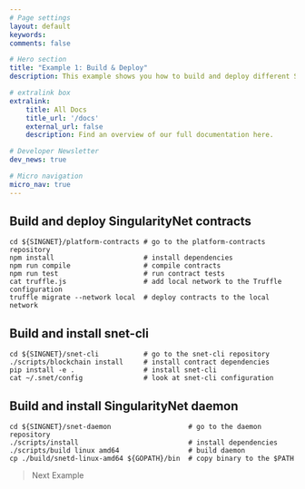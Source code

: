 ```yaml
---
# Page settings
layout: default
keywords:
comments: false

# Hero section
title: "Example 1: Build & Deploy"
description: This example shows you how to build and deploy different SingularityNET components from source.

# extralink box
extralink:
    title: All Docs
    title_url: '/docs'
    external_url: false
    description: Find an overview of our full documentation here.

# Developer Newsletter
dev_news: true

# Micro navigation
micro_nav: true
---
```


## Build and deploy SingularityNet contracts
```
cd ${SINGNET}/platform-contracts # go to the platform-contracts repository
npm install                      # install dependencies
npm run compile                  # compile contracts
npm run test                     # run contract tests
cat truffle.js                   # add local network to the Truffle configuration
truffle migrate --network local  # deploy contracts to the local network
```

## Build and install snet-cli
```
cd ${SINGNET}/snet-cli           # go to the snet-cli repository
./scripts/blockchain install     # install contract dependencies
pip install -e .                 # install snet-cli
cat ~/.snet/config               # look at snet-cli configuration
```

## Build and install SingularityNet daemon
```
cd ${SINGNET}/snet-daemon                   # go to the daemon repository
./scripts/install                           # install dependencies
./scripts/build linux amd64                 # build daemon
cp ./build/snetd-linux-amd64 ${GOPATH}/bin  # copy binary to the $PATH
```


> Next Example
